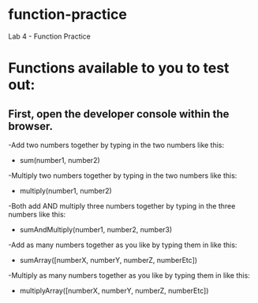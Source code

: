 # function-practice
Lab 4 - Function Practice

# Functions available to you to test out:
## First, open the developer console within the browser.

-Add two numbers together by typing in the two numbers like this:  
- sum(number1, number2)  

-Multiply two numbers together by typing in the two numbers like this:  
- multiply(number1, number2)  

-Both add AND multiply three numbers together by typing in the three numbers like this:  
- sumAndMultiply(number1, number2, number3)  

-Add as many numbers together as you like by typing them in like this:  
- sumArray([numberX, numberY, numberZ, numberEtc])  

-Multiply as many numbers together as you like by typing them in like this:  
- multiplyArray([numberX, numberY, numberZ, numberEtc])
